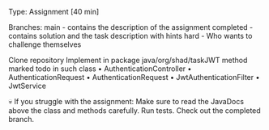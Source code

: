 Type: Assignment [40 min]

Branches:
main - contains the description of the assignment
completed - contains solution and the task description with hints
hard - Who wants to challenge themselves

Clone repository
Implement in package
java/org/shad/taskJWT method marked todo in such class
• AuthenticationController
• AuthenticationRequest
• AuthenticationRequest
• JwtAuthenticationFilter
• JwtService

:skull: If you struggle with the assignment:
Make sure to read the JavaDocs above the class and methods carefully.
Run tests.
Check out the completed branch.